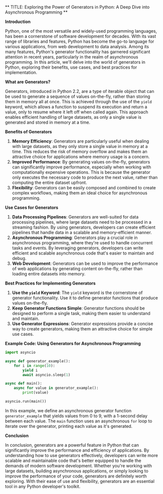 ** TITLE: Exploring the Power of Generators in Python: A Deep Dive into Asynchronous Programming **

**Introduction**

Python, one of the most versatile and widely-used programming languages, has been a cornerstone of software development for decades. With its vast range of libraries and features, Python has become the go-to language for various applications, from web development to data analysis. Among its many features, Python's generator functionality has garnered significant attention in recent years, particularly in the realm of asynchronous programming. In this article, we'll delve into the world of generators in Python, exploring their benefits, use cases, and best practices for implementation.

**What are Generators?**

Generators, introduced in Python 2.2, are a type of iterable object that can be used to generate a sequence of values on-the-fly, rather than storing them in memory all at once. This is achieved through the use of the `yield` keyword, which allows a function to suspend its execution and return a value, only to resume where it left off when called again. This approach enables efficient handling of large datasets, as only a single value is generated and stored in memory at a time.

**Benefits of Generators**

1. **Memory Efficiency**: Generators are particularly useful when dealing with large datasets, as they only store a single value in memory at a time. This reduces the risk of memory overflow and makes them an attractive choice for applications where memory usage is a concern.
2. **Improved Performance**: By generating values on-the-fly, generators can significantly improve performance, especially when working with computationally expensive operations. This is because the generator only executes the necessary code to produce the next value, rather than computing the entire dataset upfront.
3. **Flexibility**: Generators can be easily composed and combined to create complex workflows, making them an ideal choice for asynchronous programming.

**Use Cases for Generators**

1. **Data Processing Pipelines**: Generators are well-suited for data processing pipelines, where large datasets need to be processed in a streaming fashion. By using generators, developers can create efficient pipelines that handle data in a scalable and memory-efficient manner.
2. **Asynchronous Programming**: Generators play a crucial role in asynchronous programming, where they're used to handle concurrent tasks and events. By leveraging generators, developers can write efficient and scalable asynchronous code that's easier to maintain and debug.
3. **Web Development**: Generators can be used to improve the performance of web applications by generating content on-the-fly, rather than loading entire datasets into memory.

**Best Practices for Implementing Generators**

1. **Use the `yield` Keyword**: The `yield` keyword is the cornerstone of generator functionality. Use it to define generator functions that produce values on-the-fly.
2. **Keep Generator Functions Simple**: Generator functions should be designed to perform a single task, making them easier to understand and maintain.
3. **Use Generator Expressions**: Generator expressions provide a concise way to create generators, making them an attractive choice for simple use cases.

**Example Code: Using Generators for Asynchronous Programming**

```python
import asyncio

async def generator_example():
    for i in range(10):
        yield i
        await asyncio.sleep(1)

async def main():
    async for value in generator_example():
        print(value)

asyncio.run(main())
```

In this example, we define an asynchronous generator function `generator_example` that yields values from 0 to 9, with a 1-second delay between each value. The `main` function uses an asynchronous `for` loop to iterate over the generator, printing each value as it's generated.

**Conclusion**

In conclusion, generators are a powerful feature in Python that can significantly improve the performance and efficiency of applications. By understanding how to use generators effectively, developers can write more scalable and maintainable code that's better equipped to handle the demands of modern software development. Whether you're working with large datasets, building asynchronous applications, or simply looking to improve the performance of your code, generators are definitely worth exploring. With their ease of use and flexibility, generators are an essential tool in any Python developer's toolkit.